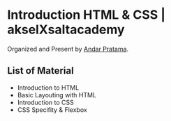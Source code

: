 # Introduction HTML & CSS | akselXsaltacademy

Organized and Present by [Andar Pratama](https://www.instagram.com/andar.pratama_/).

## List of Material
* Introduction to HTML
* Basic Layouting with HTML
* Introduction to CSS
* CSS Specifity & Flexbox
